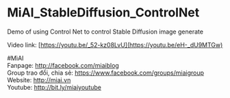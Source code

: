 # MiAI_StableDiffusion_ControlNet
Demo of using Control Net to control Stable Diffusion image generate

Video link:  [https://youtu.be/_52-kz08LvU](https://youtu.be/eH-_dU9MTGw)

#MìAI <br>
Fanpage: http://facebook.com/miaiblog<br>
Group trao đổi, chia sẻ: https://www.facebook.com/groups/miaigroup<br>
Website: http://miai.vn<br>
Youtube: http://bit.ly/miaiyoutube<br>
